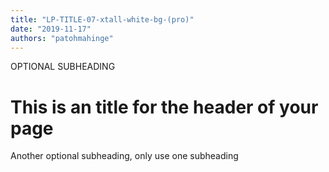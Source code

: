 ```yaml
---
title: "LP-TITLE-07-xtall-white-bg-(pro)"
date: "2019-11-17"
authors: "patohmahinge"
---
```


OPTIONAL SUBHEADING

# This is an title for the header of your page

Another optional subheading, only use one subheading
